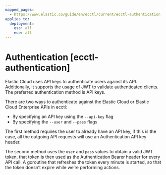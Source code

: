 ```yaml
---
mapped_pages:
  - https://www.elastic.co/guide/en/ecctl/current/ecctl-authentication.html
applies_to:
  deployment:
    ess: all
    ece: all
---
```


# Authentication [ecctl-authentication]

Elastic Cloud uses API keys to authenticate users against its API. Additionally, it supports the usage of [JWT](https://jwt.io/) to validate authenticated clients. The preferred authentication method is API keys.

There are two ways to authenticate against the Elastic Cloud or Elastic Cloud Enterprise APIs in ecctl:

* By specifying an API key using the `--api-key` flag
* By specifying the `--user` and `--pass` flags

The first method requires the user to already have an API key, if this is the case, all the outgoing API requests will use an Authentication API key header.

The second method uses the `user` and `pass` values to obtain a valid JWT token, that token is then used as the Authentication Bearer header for every API call. A goroutine that refreshes the token every minute is started, so that the token doesn’t expire while we’re performing actions.

